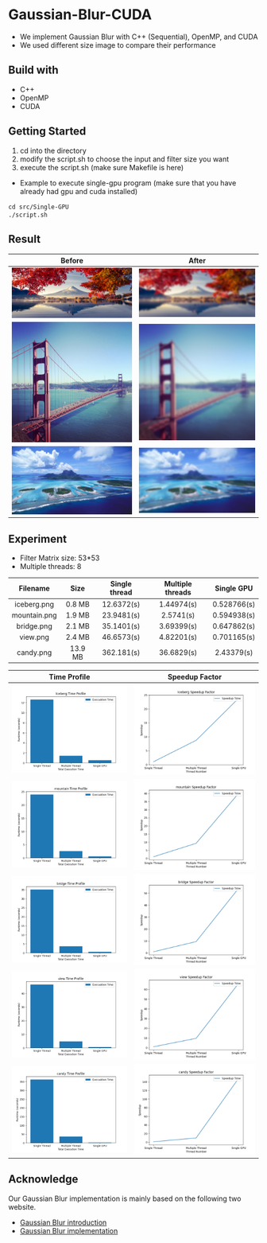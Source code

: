 # Gaussian-Blur-CUDA
- We implement Gaussian Blur with C++ (Sequential), OpenMP, and CUDA
- We used different size image to compare their performance

## Build with
- C++
- OpenMP
- CUDA

## Getting Started
1. cd into the directory
2. modify the script.sh to choose the input and filter size you want
3. execute the script.sh (make sure Makefile is here)</br>
- Example to execute single-gpu program (make sure that you have already had gpu and cuda installed)

```
cd src/Single-GPU
./script.sh
```

## Result
Before | After
:-----:|:------:|
![](./testcase/origin/mountain.png) | ![](./testcase/result/mountain.png)
![](./testcase/origin/bridge.png) |![](./testcase/result/bridge.png)
![](./testcase/origin/view.png) | ![](./testcase/result/view.png)


## Experiment
- Filter Matrix size: 53*53
- Multiple threads: 8

Filename |Size|Single thread|Multiple threads|Single GPU
:----------:|:-----------------:|:-------------------:|:----------:|:-----------------:
iceberg.png|0.8 MB|12.6372(s)|1.44974(s)|0.528766(s)|
mountain.png|1.9 MB|23.9481(s)|2.5741(s)|0.594938(s)|
bridge.png |2.1 MB|35.1401(s)|3.69399(s)|0.647862(s)|
view.png|2.4 MB|46.6573(s)|4.82201(s)|0.701165(s)|
candy.png|13.9 MB|362.181(s)|36.6829(s)|2.43379(s)|

Time Profile | Speedup Factor
:------------:|:---------------:|
![](./testcase/result/Iceberg_timeprofile.png) | ![](./testcase/result/Iceberg_speedup.png)
![](./testcase/result/mountain_timeprofile.png) | ![](./testcase/result/mountain_speedup.png)
![](./testcase/result/bridge_timeprofile.png) | ![](./testcase/result/bridge_speedup.png)
![](./testcase/result/view_timeprofile.png) | ![](./testcase/result/view_speedup.png)
![](./testcase/result/candy_timeprofile.png) | ![](./testcase/result/candy_speedup.png)
## Acknowledge
Our Gaussian Blur implementation is mainly based on the following two website.
- [Gaussian Blur introduction](https://en.wikipedia.org/wiki/Gaussian_blur)
- [Gaussian Blur implementation](http://blog.ivank.net/fastest-gaussian-blur.html)
